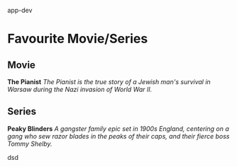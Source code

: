 app-dev
# Favourite Movie/Series 
## Movie
 **The Pianist**
*The Pianist is the true story of a Jewish man's survival in Warsaw during the Nazi invasion of World War II.*

## Series 
**Peaky Blinders**
*A gangster family epic set in 1900s England, centering on a gang who sew razor blades in the peaks of their caps, and their fierce boss Tommy Shelby.*


dsd

